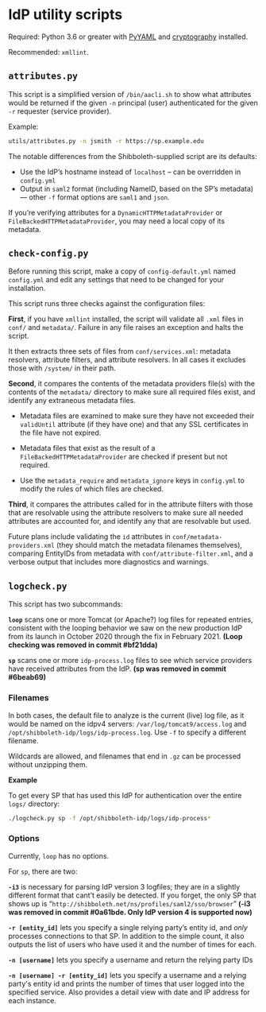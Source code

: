 # IdP utility scripts

Required: Python 3.6 or greater with [PyYAML](https://pypi.org/project/PyYAML/) and [cryptography](https://pypi.org/project/cryptography/) installed.

Recommended: `xmllint`.

## `attributes.py`

This script is a simplified version of `/bin/aacli.sh` to show what attributes would be returned if the given `-n` principal (user) authenticated for the given `-r` requester (service provider).

Example:
```bash
utils/attributes.py -n jsmith -r https://sp.example.edu
```

The notable differences from the Shibboleth-supplied script are its defaults:

- Use the IdP’s hostname instead of `localhost` – can be overridden in `config.yml`
- Output in `saml2` format (including NameID, based on the SP’s metadata) — other `-f` format options are `saml1` and `json`.

If you’re verifying attributes for a `DynamicHTTPMetadataProvider` or `FileBackedHTTPMetadataProvider`, you may need a local copy of its metadata.


## `check-config.py`

Before running this script, make a copy of `config-default.yml` named `config.yml` and edit any settings that need to be changed for your installation.

This script runs three checks against the configuration files:

**First**, if you have `xmllint` installed, the script will validate all `.xml` files in `conf/` and `metadata/`. Failure in any file raises an exception and halts the script.

It then extracts three sets of files from `conf/services.xml`: metadata resolvers, attribute filters, and attribute resolvers. In all cases it excludes those with `/system/` in their path.

**Second**, it compares the contents of the metadata providers file(s) with the contents of the `metadata/` directory to make sure all required files exist, and identify any extraneous metadata files.

- Metadata files are examined to make sure they have not exceeded their `validUntil` attribute (if they have one) and that any SSL certificates in the file have not expired.

- Metadata files that exist as the result of a `FileBackedHTTPMetadataProvider` are checked if present but not required.

- Use the `metadata_require` and `metadata_ignore` keys in `config.yml` to modify the rules of which files are checked.

**Third**, it compares the attributes called for in the attribute filters with those that are resolvable using the attribute resolvers to make sure all needed attributes are accounted for, and identify any that are resolvable but used.

Future plans include validating the `id` attributes in `conf/metadata-providers.xml` (they should match the metadata filenames themselves), comparing EntityIDs from metadata with `conf/attribute-filter.xml`, and a verbose output that includes more diagnostics and warnings.


## `logcheck.py`

This script has two subcommands:

**`loop`** scans one or more Tomcat (or Apache?) log files for repeated entries, consistent with the looping behavior we saw on the new production IdP from its launch in October 2020 through the fix in February 2021. **(Loop checking was removed in commit #bf21dda)**

**`sp`** scans one or more `idp-process.log` files to see which service providers have received attributes from the IdP.
**(sp was removed in commit #6beab69)**

### Filenames

In both cases, the default file to analyze is the current (live) log file, as it would be named on the idpv4 servers: `/var/log/tomcat9/access.log` and `/opt/shibboleth-idp/logs/idp-process.log`. Use `-f` to specify a different filename.

Wildcards are allowed, and filenames that end in `.gz` can be processed without unzipping them.

**Example**

To get every SP that has used this IdP for authentication over the entire `logs/` directory:
```bash
./logcheck.py sp -f /opt/shibboleth-idp/logs/idp-process*
```

### Options

Currently, `loop` has no options.

For `sp`, there are two:

**`-i3`** is necessary for parsing IdP version 3 logfiles; they are in a slightly different format that cant’t easily be detected. If you forget, the only SP that shows up is “`http://shibboleth.net/ns/profiles/saml2/sso/browser`” **(-i3 was removed in commit #0a61bde. Only IdP version 4 is supported now)**

**`-r [entity_id]`** lets you specify a single relying party’s entity id, and _only_ processes connections to that SP. In addition to the simple count, it also outputs the list of users who have used it and the number of times for each.

**`-n [username]`** lets you specify a username and return the relying party IDs

**`-n [username] -r [entity_id]`** lets you specify a username and a relying party's entity id and prints the number of times that user logged into the specified service. Also provides a detail view with date and IP address for each instance.
